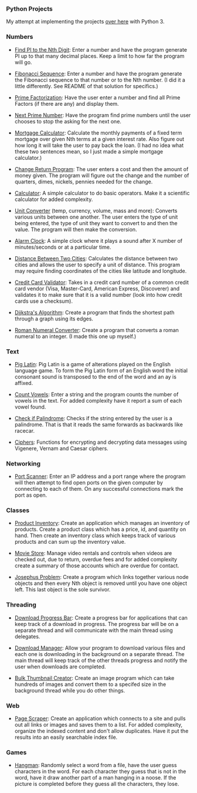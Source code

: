 ### Python Projects

My attempt at implementing the projects [over here](http://www.dreamincode.net/forums/topic/78802-martyr2s-mega-project-ideas-list/) with Python 3.

### Numbers

- [Find PI to the Nth Digit](https://github.com/vape/python-projects/blob/master/Numbers/pi/pi.py): Enter a number and have the program generate PI up to that many decimal places. Keep a limit to how far the program will go.

- [Fibonacci Sequence](https://github.com/vape/python-projects/blob/master/Numbers/fibonacci/fibonacci.py): Enter a number and have the program generate the Fibonacci sequence to that number or to the Nth number. (I did it a little differently. See README of that solution for specifics.)

- [Prime Factorization](https://github.com/vape/python-projects/blob/master/Numbers/primefactorization/prime.py): Have the user enter a number and find all Prime Factors (if there are any) and display them.

- [Next Prime Number](https://github.com/vape/python-projects/blob/master/Numbers/nextprime/nextprime.py): Have the program find prime numbers until the user chooses to stop the asking for the next one.

- [Mortgage Calculator](https://github.com/vape/python-projects/blob/master/Numbers/mortgagecalculator/mortgage.py): Calculate the monthly payments of a fixed term mortgage over given Nth terms at a given interest rate. Also figure out how long it will take the user to pay back the loan. (I had no idea what these two sentences mean, so I just made a simple mortgage calculator.)

- [Change Return Program](https://github.com/vape/python-projects/blob/master/Numbers/changecalculator/change.py): The user enters a cost and then the amount of money given. The program will figure out the change and the number of quarters, dimes, nickels, pennies needed for the change.

- [Calculator](https://github.com/vape/python-projects/blob/master/Numbers/calculator/calc.py): A simple calculator to do basic operators. Make it a scientific calculator for added complexity.

- [Unit Converter](https://github.com/vape/python-projects/blob/master/Numbers/unitconverter/converter.py) (temp, currency, volume, mass and more): Converts various units between one another. The user enters the type of unit being entered, the type of unit they want to convert to and then the value. The program will then make the conversion.

- [Alarm Clock](https://github.com/vape/python-projects/blob/master/Numbers/alarmclock/alarmclock.py): A simple clock where it plays a sound after X number of minutes/seconds or at a particular time.

- [Distance Between Two Cities](https://github.com/vape/python-projects/blob/master/Numbers/distancecalculator/distcalc.py): Calculates the distance between two cities and allows the user to specify a unit of distance. This program may require finding coordinates of the cities like latitude and longitude.

- [Credit Card Validator](https://github.com/vape/python-projects/blob/master/Numbers/creditcardvalidator/validate.py): Takes in a credit card number of a common credit card vendor (Visa, Master-Card, American Express, Discoverer) and validates it to make sure that it is a valid number (look into how credit cards use a checksum).

- [Dijkstra's Algorithm](https://github.com/vape/python-projects/blob/master/Numbers/dijkstrasalgorithm/shortestpath.py): Create a program that finds the shortest path through a graph using its edges.

- [Roman Numeral Converter](https://github.com/vape/python-projects/blob/master/Numbers/romannumerals/roman.py): Create a program that converts a roman numeral to an integer. (I made this one up myself.)


### Text

- [Pig Latin](https://github.com/vape/python-projects/blob/master/Text/piglatin/piglatinize.py): Pig Latin is a game of alterations played on the English language game. To form the Pig Latin form of an English word the initial consonant sound is transposed to the end of the word and an ay is affixed.

- [Count Vowels](https://github.com/vape/python-projects/blob/master/Text/countvowels/countvowels.py): Enter a string and the program counts the number of vowels in the text. For added complexity have it report a sum of each vowel found.

- [Check if Palindrome](https://github.com/vape/python-projects/blob/master/Text/palindrome/palindrome.py): Checks if the string entered by the user is a palindrome. That is that it reads the same forwards as backwards like racecar.

- [Ciphers](https://github.com/vape/python-projects/blob/master/Text/ciphers/cipher.py): Functions for encrypting and decrypting data messages using Vigenere, Vernam and Caesar ciphers.


### Networking

- [Port Scanner](https://github.com/vape/python-projects/blob/master/Networking/portscanner/portscanner.py): Enter an IP address and a port range where the program will then attempt to find open ports on the given computer by connecting to each of them. On any successful connections mark the port as open.


### Classes

- [Product Inventory](https://github.com/vape/python-projects/blob/master/Classes/productinventory/inventory.py): Create an application which manages an inventory of products. Create a product class which has a price, id, and quantity on hand. Then create an inventory class which keeps track of various products and can sum up the inventory value.

- [Movie Store](https://github.com/vape/python-projects/blob/master/Classes/moviestore/store.py): Manage video rentals and controls when videos are checked out, due to return, overdue fees and for added complexity create a summary of those accounts which are overdue for contact.

- [Josephus Problem](https://github.com/vape/python-projects/blob/master/Classes/josephusproblem/josephus.py): Create a program which links together various node objects and then every Nth object is removed until you have one object left. This last object is the sole survivor.


### Threading

- [Download Progress Bar](https://github.com/vape/python-projects/blob/master/Threading/dlprogress/progress.py): Create a progress bar for applications that can keep track of a download in progress. The progress bar will be on a separate thread and will communicate with the main thread using delegates.

- [Download Manager](https://github.com/vape/python-projects/blob/master/Threading/dlmanager/manager.py): Allow your program to download various files and each one is downloading in the background on a separate thread. The main thread will keep track of the other threads progress and notify the user when downloads are completed.

- [Bulk Thumbnail Creator](https://github.com/vape/python-projects/blob/master/Threading/thumbnailcreator/thumb.py): Create an image program which can take hundreds of images and convert them to a specifed size in the background thread while you do other things.


### Web

- [Page Scraper](https://github.com/vape/python-projects/blob/master/Web/pagescraper/scraper.py): Create an application which connects to a site and pulls out all links or images and saves them to a list. For added complexity, organize the indexed content and don't allow duplicates. Have it put the results into an easily searchable index file.


### Games

- [Hangman](https://github.com/vape/python-projects/blob/master/Games/hangman/hangman.py): Randomly select a word from a file, have the user guess characters in the word. For each character they guess that is not in the word, have it draw another part of a man hanging in a noose. If the picture is completed before they guess all the characters, they lose.


